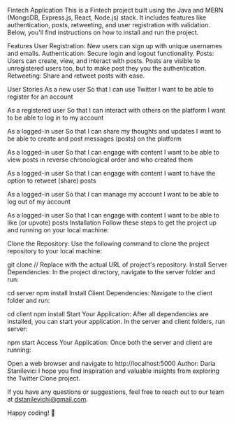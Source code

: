 Fintech Application
This is a Fintech project built using the Java and  MERN (MongoDB, Express.js, React, Node.js) stack. It includes features like authentication, posts, retweeting, and user registration with validation. Below, you'll find instructions on how to install and run the project.

Features
User Registration: New users can sign up with unique usernames and emails.
Authentication: Secure login and logout functionality.
Posts: Users can create, view, and interact with posts. Posts are visible to unregistered users too, but to make post they you the authentication.
Retweeting: Share and retweet posts with ease.

User Stories
As a new user
So that I can use Twitter
I want to be able to register for an account

As a registered user
So that I can interact with others on the platform
I want to be able to log in to my account

As a logged-in user
So that I can share my thoughts and updates
I want to be able to create and post messages (posts) on the platform

As a logged-in user
So that I can engage with content
I want to be able to view posts in reverse chronological order and who created them

As a logged-in user
So that I can engage with content
I want to have the option to retweet (share) posts

As a logged-in user
So that I can manage my account
I want to be able to log out of my account

As a logged-in user
So that I can engage with content
I want to be able to like (or upvote) posts
Installation
Follow these steps to get the project up and running on your local machine:

Clone the Repository: Use the following command to clone the project repository to your local machine:

git clone <repository-url> // Replace <repository-url> with the actual URL of project's repository.
Install Server Dependencies: In the project directory, navigate to the server folder and run:

cd server
npm install
Install Client Dependencies: Navigate to the client folder and run:

cd client
npm install
Start Your Application: After all dependencies are installed, you can start your application. In the server and client folders, run server:

npm start
Access Your Application: Once both the server and client are running:

Open a web browser and navigate to http://localhost:5000
Author:
Daria Stanilevici I hope you find inspiration and valuable insights from exploring the Twitter Clone project.

If you have any questions or suggestions, feel free to reach out to our team at dstanilevichi@gmail.com.

Happy coding! 🚀
